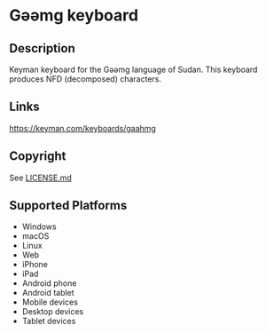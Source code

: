 Gəəmg keyboard
==============

Description
-----------
Keyman keyboard for the Gəəmg language of Sudan. This keyboard produces NFD (decomposed) characters.

Links
-----
https://keyman.com/keyboards/gaahmg

Copyright
---------
See [LICENSE.md](LICENSE.md)

Supported Platforms
-------------------
 * Windows
 * macOS
 * Linux
 * Web
 * iPhone
 * iPad
 * Android phone
 * Android tablet
 * Mobile devices
 * Desktop devices
 * Tablet devices

